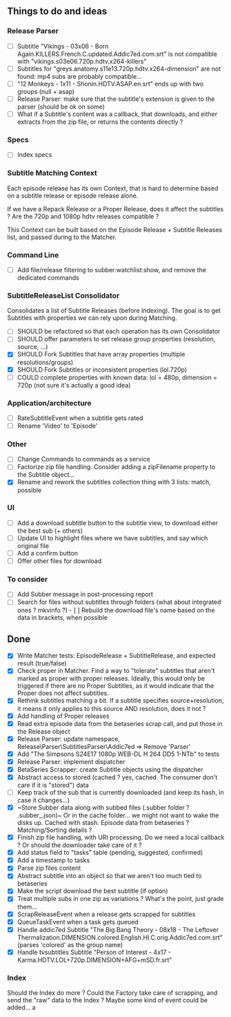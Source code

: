 ## Things to do and ideas

### Release Parser
- [ ] Subtitle "Vikings - 03x06 - Born Again.KILLERS.French.C.updated.Addic7ed.com.srt" is not
      compatible with "vikings.s03e06.720p.hdtv.x264-killers"
- [ ] Subtitles for "greys.anatomy.s11e13.720p.hdtv.x264-dimension" are not found: mp4 subs are probably compatible...
- [ ] "12 Monkeys - 1x11 - Shonin.HDTV.ASAP.en.srt" ends up with two groups (null + asap)
- [ ] Release Parser: make sure that the subtitle's extension is given to the parser (should be ok on some)
- [ ] What if a Subtitle's content was a callback, that downloads, and either extracts from the zip file, or
      returns the contents directly ?

### Specs
- [ ] Index specs

### Subtitle Matching Context
Each episode release has its own Context, that is hard to determine based on a subtitle release or episode release alone.

If we have a Repack Release or a Proper Release, does it affect the subtitles ?
Are the 720p and 1080p hdtv releases compatible ?

This Context can be built based on the Episode Release + Subtitle Releases list, and passed during to the Matcher.

### Command Line
- [ ] Add file/release filtering to subber:watchlist:show, and remove the dedicated commands

### SubtitleReleaseList Consolidator
Consolidates a list of Subtitle Releases (before Indexing).
The goal is to get Subtitles with properties we can rely upon during Matching.

- [ ] SHOULD be refactored so that each operation has its own Consolidator
- [ ] SHOULD offer parameters to set release group properties (resolution, source, ...)
- [x] SHOULD Fork Subtitles that have array properties (multiple resolutions/groups)
- [x] SHOULD Fork Subtitles or inconsistent properties (lol.720p)
- [ ] COULD complete properties with known data: lol = 480p, dimension = 720p (not sure it's actually a good idea)

### Application/architecture
- [ ] RateSubtitleEvent when a subtitle gets rated
- [ ] Rename 'Video' to 'Episode'

### Other
- [ ] Change Commands to commands as a service
- [ ] Factorize zip file handling. Consider adding a zipFilename property to the Subtitle object...
- [x] Rename and rework the subtitles collection thing with 3 lists: match, possible

### UI
- [ ] Add a download subtitle button to the subtitle view, to download either the best sub (+ others)
- [ ] Update UI to highlight files where we have subtitles, and say which original file
- [ ] Add a confirm button
- [ ] Offer other files for download

### To consider
- [ ] Add Subber message in post-processing report
- [ ] Search for files without subtitles through folders (what about integrated ones ? mkvinfo ?)
      - [ ] Rebuild the download file's name based on the data in brackets, when possible

## Done
- [x] Write Matcher tests: EpisodeRelease + SubtitleRelease, and expected result (true/false)
- [x] Check proper in Matcher. Find a way to "tolerate" subtitles that aren't marked as proper with proper releases.
      Ideally, this would only be triggered if there are no Proper Subtitles, as it would indicate that the Proper
      does not affect subtitles.
- [x] Rethink subtitles matching a bit. If a subtitle specifies source+resolution, it means it only applies to this
      source AND resolution, does it not ?
- [x] Add handling of Proper releases
- [x] Read extra episode data from the betaseries scrap call, and put those in the Release object
- [x] Release Parser: update namespace, Release\Parser\SubtitlesParser\Addic7ed => Remove 'Parser'
- [x] Add "The Simpsons S24E17 1080p WEB-DL H 264 DD5 1-NTb" to tests
- [x] Release Parser: implement dispatcher
- [x] BetaSeries Scrapper: create Subtitle objects using the dispatcher
- [x] Abstract access to stored (cached ? yes, cached. The consumer don't care if it is "stored") data
- [ ] Keep track of the sub that is currently downloaded (and keep its hash, in case it changes...)
- [x] ~Store Subber data along with subbed files (.subber folder ? .subber_<filename>.json)~
      Or in the cache folder... we might not want to wake the disks up. Cached with stash.
      Episode data from betaseries ?
      Matching/Sorting details ?
- [x] Finish zip file handling, with URI processing. Do we need a local callback ? Or should the downloader take care of it ?
- [x] Add status field to "tasks" table (pending, suggested, confirmed)
- [x] Add a timestamp to tasks
- [x] Parse zip files content
- [x] Abstract subtitle into an object so that we aren't too much tied to betaseries
- [x] Make the script download the best subtitle (if option)
- [x] Treat multiple subs in one zip as variations ? What's the point, just grade them...
- [x] ScrapReleaseEvent when a release gets scrapped for subtitles
- [x] QueueTaskEvent when a task gets queued
- [x] Handle addic7ed Subtitle "The Big Bang Theory - 08x18 - The Leftover Thermalization.DIMENSION.colored.English.HI.C.orig.Addic7ed.com.srt"
      (parses 'colored' as the group name)
- [x] Handle tvsubtitles Subtitle "Person of Interest - 4x17 - Karma.HDTV.LOL+720p.DIMENSION+AFG+mSD.fr.srt"

### Index
Should the Index do more ? Could the Factory take care of scrapping, and send the "raw" data to the Index ?
Maybe some kind of event could be added... a

